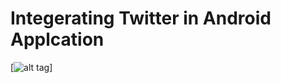 # Integerating Twitter in Android Applcation
[![alt tag](http://mobilesiri.com/wp-content/uploads/2016/08/How-to-Integrate-twitter-in-Android-Application.gif)]
